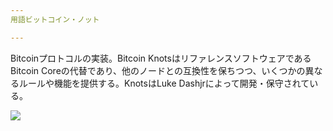 ```yaml
---
用語ビットコイン・ノット

---
```

Bitcoinプロトコルの実装。Bitcoin KnotsはリファレンスソフトウェアであるBitcoin Coreの代替であり、他のノードとの互換性を保ちつつ、いくつかの異なるルールや機能を提供する。KnotsはLuke Dashjrによって開発・保守されている。

![](../../dictionnaire/assets/51.webp)